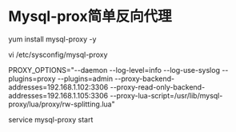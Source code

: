 Mysql-prox简单反向代理
======================

  yum install mysql-proxy -y
  
  vi /etc/sysconfig/mysql-proxy
  
  PROXY_OPTIONS="--daemon --log-level=info --log-use-syslog --plugins=proxy --plugins=admin --proxy-backend-addresses=192.168.1.102:3306 --proxy-read-only-backend-addresses=192.168.1.105:3306 --proxy-lua-script=/usr/lib/mysql-proxy/lua/proxy/rw-splitting.lua"
  
  service mysql-proxy start
  
